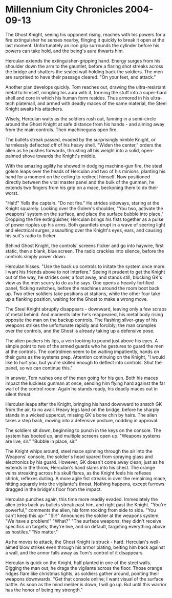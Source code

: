 <!-- TITLE: Millennium City Chronicles 2004-09-13 -->
<!-- SUBTITLE: A game log for Millennium City Chronicles -->

# Millennium City Chronicles 2004-09-13

The Ghost Knight, seeing his opponent rising, reaches with his powers for a fire extinguisher he senses nearby, flinging it quickly to break it open at the last moment. Unfortunately an iron grip surrounds the cylinder before his powers can take hold, and the being's aura thwarts him.

Herculan extends the extinguisher-gripping hand. Energy surges from his shoulder down the arm to the gauntlet, before a flaring shot streaks across the bridge and shatters the sealed wall holding back the soldiers. The men are surprised to have their passage cleared. "On your feet, and attack."

Another plan develops quickly. Tom reaches out, drawing the ultra-resistant metal to himself, mingling his aura with it, forming the stuff into a super-hard shell and core in which his human form resides. Thus armored in his ultra-tech platemail, and armed with deadly maces of the same material, the Steel Knight awaits his attackers.

Wisely, Herculan waits as the soldiers rush out, fanning in a semi-circle around the Ghost Knight at safe distance from his hands - and aiming away from the main controls. Their machineguns open fire.

The bullets streak passed, evaded by the surprisingly nimble Knight, or harmlessly deflected off of his heavy shell. "Widen the center," orders the alien as he pushes forwards, thrusting all his weight into a solid, open-palmed shove towards the Knight's middle.

With the amazing agility he showed in dodging machine-gun fire, the steel golem leaps over the heads of Herculan and two of his minions, planting his hand for a moment on the ceiling to redirect himself. Now positioned directly between the vital master panel and the bulk of the gunman, he extends two fingers from his grip on a mace, beckoning them to do their worst.

"Halt!" Yells the captain. "Do not fire." He strides sideways, staring at the Knight squarely. Looking over the Golem's shoulder, "You two, activate the weapons' system on the surface, and place the surface bubble into place." Dropping the fire extinguisher, Herculan brings his fists together as a pulse of power ripples up his arms. Both gauntlets erupt in a wave of seering light and electrical surges, assaulting over the Knight's eyes, ears, and causing his suit's radio to flicker.

Behind Ghost Knight, the controls' screens flicker and go into haywire, first static, then a blank, blue screen. The radio crackles into silence, before the controls simply power down.

Herculan hisses. "Use the back up controls to initate the system once more. I want his friends above to not interfere." Seeing it prudent to get the Knight out of the way, he strides over, a foot away, and stands still, blocking GK's view as the men scurry to do as he says. One opens a heavily fortified panel, flicking switches, before the machines around the room boot back up. Two other soldiers take positions at stations, while the other four take up a flanking position, waiting for the Ghost to make a wrong move.

The Steel Knight abruptly disappears - downward, leaving only a few scraps of metal behind. And moments later he's reappeared, his metal body rising opposite the man on the backup controls. The flashing silver-gray of his weapons strikes the unfortunate rapidly and forcibly; the man crumples over the controls, and the Ghost is already taking up a defensive pose.

The alien puckers his lips, a vein looking to pound just above his eyes. A simple point to two of the armed guards who he gestures to guard the men at the controls. The controlmen seem to be waiting impatiently, hands on their guns as the systems prep. Attention continuing on the Knight, "I would like to hurt you, but you're skilled enough to deflect into controls. Shut the panel, so we can continue this."

In answer, Tom rushes one of the men going for his gun. Both his maces impact the luckless gunman at once, sending him flying hard against the far wall of the control room. Again he stands ready, his deadly maces out in silent threat.

Herculan leaps after the Knight, bringing his hand downward to snatch GK from the air, to no avail. Heavy legs land on the bridge, before he sharply stands in a wicked uppercut, missing GK's bone chin by hairs. The alien takes a step back, moving into a defensive posture, nodding in approval.

The soldiers sit down, beginning to punch in the keys on the console. The system has booted up, and multiple screens open up. "Weapons systems are live, sir." "Bubble in place, sir."

The Knight whips around, steel mace spinning through the air into the Weapons' console, the soldier's head spared from spraying glass and electronics by his guard. However, GK doesn't come away clean; just as he extends in the throw, Herculan's hand slams into his chest. The orange veins streaking across his skull flares, as the Knight feels his reflexes shrink, reflexes dulling. A more agile fist streaks in over the remaining mace, hitting squarely into the vigilante's throat. Nothing happens, except furrows dragged in the bridge's floor from the impact.

Herculan punches again, this time more readily evaded. Immediately the alien jerks back as bullets streak past him, and right past the Knight. "You're powerful," comments the alien, his form rocking from side to side. "You can't keep this up-" "Sir!" Announces the soldier at the weapons system, "We have a problem!" "What?" "The surface weapons, they didn't receive specifics on targets; they're live, and on default, targeting everything above as hostiles." "No matter."

As he moves to attack, the Ghost Knight is struck - hard. Herculan's well-aimed blow strikes even through his armor plating, belting him back against a wall, and the armor falls away as Tom's control of it disappears.

Herculan is quick on the Knight, half planted in one of the steel walls. Digging the man out, he drags the vigilante across the floor. Those orange ridges flare like christmas lights, as soldiers gather around, pointing their weapons downwards. "Get that console online; I want visual of the surface battle. As soon as the mind melder is down, I will go up. But until this warrior has the honor of being my strength."